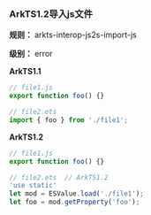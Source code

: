 ### ArkTS1.2导入js文件

**规则：** arkts-interop-js2s-import-js

**级别：** error

**ArkTS1.1**
```typescript
// file1.js
export function foo() {}

// file2.ets
import { foo } from './file1';
```

**ArkTS1.2**
```typescript
// file1.js
export function foo() {}

// file2.ets  // ArkTS1.2
'use static'
let mod = ESValue.load('./file1');
let foo = mod.getProperty('foo');
```
